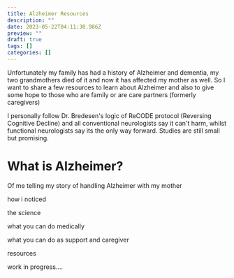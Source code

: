 ```yaml
---
title: Alzheimer Resources
description: ""
date: 2023-05-22T04:11:30.986Z
preview: ""
draft: true
tags: []
categories: []
---
```


Unfortunately my family has had a history of Alzheimer and dementia, my two grandmothers died of it and now it has affected my mother as well.
So I want to share a few resources to learn about Alzheimer and also to give some hope to those who are family or are care partners (formerly caregivers)

I personally follow Dr. Bredesen's logic of ReCODE protocol (Reversing Cognitive Decline) and all conventional neurologists say it can't harm, whilst functional neurologists say its the only way forward.
Studies are still small but promising.

# What is Alzheimer?




Of me telling my story of handling Alzheimer with my mother

how i noticed

the science

what you can do medically

what you can do as support and caregiver

resources

work in progress....